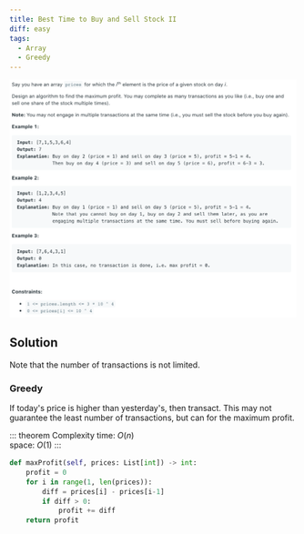 ```yaml
---
title: Best Time to Buy and Sell Stock II
diff: easy
tags:
  - Array
  - Greedy
---
```


<img class="medium-zoom" src="/algo/best-time-to-buy-and-sell-stock-ii.png" alt="https://leetcode.com/problems/best-time-to-buy-and-sell-stock-ii">

## Solution

Note that the number of transactions is not limited.

### Greedy

If today's price is higher than yesterday's, then transact. This may not guarantee the least number of transactions, but can for the maximum profit.

::: theorem Complexity
time: $O(n)$  
space: $O(1)$
:::

```py
def maxProfit(self, prices: List[int]) -> int:
    profit = 0
    for i in range(1, len(prices)):
        diff = prices[i] - prices[i-1]
        if diff > 0:
            profit += diff
    return profit
```
